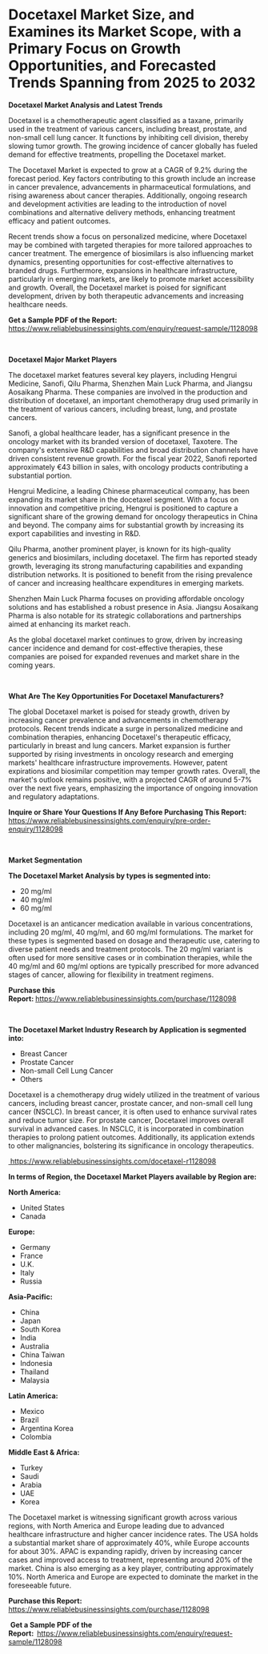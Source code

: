 <p><h1>Docetaxel Market Size, and Examines its Market Scope, with a Primary Focus on Growth Opportunities, and Forecasted Trends Spanning from 2025 to 2032</h1></p><p><strong>Docetaxel Market Analysis and Latest Trends</strong></p>
<p><p>Docetaxel is a chemotherapeutic agent classified as a taxane, primarily used in the treatment of various cancers, including breast, prostate, and non-small cell lung cancer. It functions by inhibiting cell division, thereby slowing tumor growth. The growing incidence of cancer globally has fueled demand for effective treatments, propelling the Docetaxel market.</p><p>The Docetaxel Market is expected to grow at a CAGR of 9.2% during the forecast period. Key factors contributing to this growth include an increase in cancer prevalence, advancements in pharmaceutical formulations, and rising awareness about cancer therapies. Additionally, ongoing research and development activities are leading to the introduction of novel combinations and alternative delivery methods, enhancing treatment efficacy and patient outcomes.</p><p>Recent trends show a focus on personalized medicine, where Docetaxel may be combined with targeted therapies for more tailored approaches to cancer treatment. The emergence of biosimilars is also influencing market dynamics, presenting opportunities for cost-effective alternatives to branded drugs. Furthermore, expansions in healthcare infrastructure, particularly in emerging markets, are likely to promote market accessibility and growth. Overall, the Docetaxel market is poised for significant development, driven by both therapeutic advancements and increasing healthcare needs.</p></p>
<p><strong>Get a Sample PDF of the Report:&nbsp;</strong> <a href="https://www.reliablebusinessinsights.com/enquiry/request-sample/1128098?utm_campaign=3115&utm_medium=2&utm_source=Github&utm_content=ia&utm_term=19042025&utm_id=docetaxel">https://www.reliablebusinessinsights.com/enquiry/request-sample/1128098</a></p>
<p>&nbsp;</p>
<p><strong>Docetaxel Major Market Players</strong></p>
<p><p>The docetaxel market features several key players, including Hengrui Medicine, Sanofi, Qilu Pharma, Shenzhen Main Luck Pharma, and Jiangsu Aosaikang Pharma. These companies are involved in the production and distribution of docetaxel, an important chemotherapy drug used primarily in the treatment of various cancers, including breast, lung, and prostate cancers.</p><p>Sanofi, a global healthcare leader, has a significant presence in the oncology market with its branded version of docetaxel, Taxotere. The company's extensive R&D capabilities and broad distribution channels have driven consistent revenue growth. For the fiscal year 2022, Sanofi reported approximately €43 billion in sales, with oncology products contributing a substantial portion.</p><p>Hengrui Medicine, a leading Chinese pharmaceutical company, has been expanding its market share in the docetaxel segment. With a focus on innovation and competitive pricing, Hengrui is positioned to capture a significant share of the growing demand for oncology therapeutics in China and beyond. The company aims for substantial growth by increasing its export capabilities and investing in R&D.</p><p>Qilu Pharma, another prominent player, is known for its high-quality generics and biosimilars, including docetaxel. The firm has reported steady growth, leveraging its strong manufacturing capabilities and expanding distribution networks. It is positioned to benefit from the rising prevalence of cancer and increasing healthcare expenditures in emerging markets.</p><p>Shenzhen Main Luck Pharma focuses on providing affordable oncology solutions and has established a robust presence in Asia. Jiangsu Aosaikang Pharma is also notable for its strategic collaborations and partnerships aimed at enhancing its market reach.</p><p>As the global docetaxel market continues to grow, driven by increasing cancer incidence and demand for cost-effective therapies, these companies are poised for expanded revenues and market share in the coming years.</p></p>
<p>&nbsp;</p>
<p><strong>What Are The Key Opportunities For Docetaxel Manufacturers?</strong></p>
<p><p>The global Docetaxel market is poised for steady growth, driven by increasing cancer prevalence and advancements in chemotherapy protocols. Recent trends indicate a surge in personalized medicine and combination therapies, enhancing Docetaxel's therapeutic efficacy, particularly in breast and lung cancers. Market expansion is further supported by rising investments in oncology research and emerging markets' healthcare infrastructure improvements. However, patent expirations and biosimilar competition may temper growth rates. Overall, the market's outlook remains positive, with a projected CAGR of around 5-7% over the next five years, emphasizing the importance of ongoing innovation and regulatory adaptations.</p></p>
<p><strong>Inquire or Share Your Questions If Any Before Purchasing This Report:</strong> <a href="https://www.reliablebusinessinsights.com/enquiry/pre-order-enquiry/1128098?utm_campaign=3115&utm_medium=2&utm_source=Github&utm_content=ia&utm_term=19042025&utm_id=docetaxel">https://www.reliablebusinessinsights.com/enquiry/pre-order-enquiry/1128098</a></p>
<p>&nbsp;</p>
<p><strong>Market Segmentation</strong></p>
<p><strong>The Docetaxel Market Analysis by types is segmented into:</strong></p>
<p><ul><li>20 mg/ml</li><li>40 mg/ml</li><li>60 mg/ml</li></ul></p>
<p><p>Docetaxel is an anticancer medication available in various concentrations, including 20 mg/ml, 40 mg/ml, and 60 mg/ml formulations. The market for these types is segmented based on dosage and therapeutic use, catering to diverse patient needs and treatment protocols. The 20 mg/ml variant is often used for more sensitive cases or in combination therapies, while the 40 mg/ml and 60 mg/ml options are typically prescribed for more advanced stages of cancer, allowing for flexibility in treatment regimens.</p></p>
<p><strong>Purchase this Report:&nbsp;</strong><a href="https://www.reliablebusinessinsights.com/purchase/1128098?utm_campaign=3115&utm_medium=2&utm_source=Github&utm_content=ia&utm_term=19042025&utm_id=docetaxel">https://www.reliablebusinessinsights.com/purchase/1128098</a></p>
<p>&nbsp;</p>
<p><strong>The Docetaxel Market Industry Research by Application is segmented into:</strong></p>
<p><ul><li>Breast Cancer</li><li>Prostate Cancer</li><li>Non-small Cell Lung Cancer</li><li>Others</li></ul></p>
<p><p>Docetaxel is a chemotherapy drug widely utilized in the treatment of various cancers, including breast cancer, prostate cancer, and non-small cell lung cancer (NSCLC). In breast cancer, it is often used to enhance survival rates and reduce tumor size. For prostate cancer, Docetaxel improves overall survival in advanced cases. In NSCLC, it is incorporated in combination therapies to prolong patient outcomes. Additionally, its application extends to other malignancies, bolstering its significance in oncology therapeutics.</p></p>
<p><a href="https://www.reliablebusinessinsights.com/docetaxel-r1128098?utm_campaign=3115&utm_medium=2&utm_source=Github&utm_content=ia&utm_term=19042025&utm_id=docetaxel">&nbsp;https://www.reliablebusinessinsights.com/docetaxel-r1128098</a></p>
<p><strong>In terms of Region, the Docetaxel Market Players available by Region are:</strong></p>
<p>
    <p> <strong> North America: </strong>
        <ul>
            <li>United States</li>
            <li>Canada</li>
        </ul>
        </p> 
    <p> <strong> Europe: </strong>
        <ul>
            <li>Germany</li>
            <li>France</li>
            <li>U.K.</li>
            <li>Italy</li>
            <li>Russia</li>
        </ul>
        </p> 
    <p> <strong> Asia-Pacific: </strong>
        <ul>
            <li>China</li>
            <li>Japan</li>
            <li>South Korea</li>
            <li>India</li>
            <li>Australia</li>
            <li>China Taiwan</li>
            <li>Indonesia</li>
            <li>Thailand</li>
            <li>Malaysia</li>
        </ul>
        </p> 
    <p> <strong> Latin America: </strong>
        <ul>
            <li>Mexico</li>
            <li>Brazil</li>
            <li>Argentina Korea</li>
            <li>Colombia</li>
        </ul>
        </p> 
    <p> <strong> Middle East & Africa: </strong>
        <ul>
            <li>Turkey</li>
            <li>Saudi</li>
            <li>Arabia</li>
            <li>UAE</li>
            <li>Korea</li>
        </ul>
    </p>
    </p>
<p><p>The Docetaxel market is witnessing significant growth across various regions, with North America and Europe leading due to advanced healthcare infrastructure and higher cancer incidence rates. The USA holds a substantial market share of approximately 40%, while Europe accounts for about 30%. APAC is expanding rapidly, driven by increasing cancer cases and improved access to treatment, representing around 20% of the market. China is also emerging as a key player, contributing approximately 10%. North America and Europe are expected to dominate the market in the foreseeable future.</p></p>
<p><strong>Purchase this Report: </strong><a href="https://www.reliablebusinessinsights.com/purchase/1128098?utm_campaign=3115&utm_medium=2&utm_source=Github&utm_content=ia&utm_term=19042025&utm_id=docetaxel">https://www.reliablebusinessinsights.com/purchase/1128098</a></p>
<p>&nbsp;<strong>Get a Sample PDF of the Report:&nbsp;&nbsp;</strong><a href="https://www.reliablebusinessinsights.com/enquiry/request-sample/1128098?utm_campaign=3115&utm_medium=2&utm_source=Github&utm_content=ia&utm_term=19042025&utm_id=docetaxel">https://www.reliablebusinessinsights.com/enquiry/request-sample/1128098</a></p>
<p><strong></strong></p>
<p><p></p><p></p><p></p></p>
